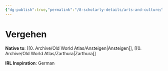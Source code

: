 ```yaml
---
{"dg-publish":true,"permalink":"/8-scholarly-details/arts-and-culture/languages/vergehen/","noteIcon":""}
---
```


# Vergehen

**Native to**: [[0. Archive/Old World Atlas/Ansteigen\|Ansteigen]], [[0. Archive/Old World Atlas/Zarthura\|Zarthura]] 

**IRL Inspiration**: German 